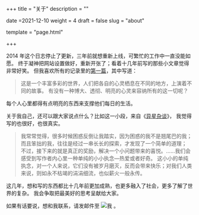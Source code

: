 +++
title = "关于"
description = ""

date =2021-12-10
weight = 4
draft = false
slug = "about"

template = "page.html"

+++

2014 年这个日志停止了更新，三年前就想重新上线，可繁忙的工作中一直没能如愿。
终于凝神把网站设置做好，重新开张了；看着十几年前写的那些小文章觉得非常好笑。
但我喜欢所有的记录里的[第一篇](/essay/thought/random-thought)，其中写道：

> 这是一个丰富多彩的世界，人们把各自的心灵栖息在不同的地方，上演着不同的故事。
> 有没有一种博大、透彻、明亮的心灵来容纳所有的这一切呢？

每个人心里都得有点明亮的东西来支撑他们每日的生活。

关于我自己，还可以跟大家说点什么？比如这一小段，来自《[异星杂谈](/theotherway/different)》，
我觉得写的也很好，也很真实。

> 我常常觉得，很多时候困惑反倒让我踏实，因为困惑的我不是翘尾巴的我；而且笨拙的我，往往是经过一串长长的探索，才发现了一个简单的道理；
> 不过，接下来的就是真正的奖励，解决一个小问题带来的喜悦。……我们会感受到写作者内心里一种单纯的小小执念—热爱或者好奇。
> 这小小的单纯执念，对一个人来说，它们没有被岁月磨灭，反而会带来快乐；对我们人类来说，则如永不枯竭的涓涓细流，也似薪火一般永传。

这几年，想和写的东西都比十几年前更加成熟，也更多融入了社会，更多了解了世界的复杂。
我会争取把最美好的思考呈献给大家。

如果有话要说，想和我联系，请发邮件至 ![我](/contact-mingli.png) 。

